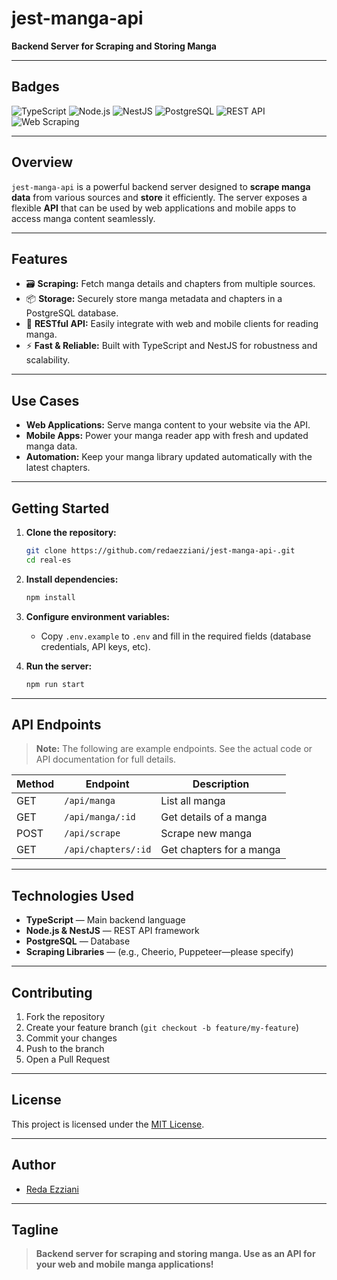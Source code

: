 # jest-manga-api

**Backend Server for Scraping and Storing Manga**

---

## Badges

![TypeScript](https://img.shields.io/badge/TypeScript-3178c6?logo=typescript&logoColor=white)
![Node.js](https://img.shields.io/badge/Node.js-339933?logo=node.js&logoColor=white)
![NestJS](https://img.shields.io/badge/NestJS-E0234E?logo=nestjs&logoColor=white)
![PostgreSQL](https://img.shields.io/badge/PostgreSQL-4169E1?logo=postgresql&logoColor=white)
![REST API](https://img.shields.io/badge/REST%20API-ff9800?logo=api&logoColor=white)
![Web Scraping](https://img.shields.io/badge/Web%20Scraping-4caf50?logo=code&logoColor=white)

---

## Overview

`jest-manga-api` is a powerful backend server designed to **scrape manga data** from various sources and **store** it efficiently. The server exposes a flexible **API** that can be used by web applications and mobile apps to access manga content seamlessly.

---

## Features

- 🗃️ **Scraping:** Fetch manga details and chapters from multiple sources.
- 📦 **Storage:** Securely store manga metadata and chapters in a PostgreSQL database.
- 🔗 **RESTful API:** Easily integrate with web and mobile clients for reading manga.
- ⚡ **Fast & Reliable:** Built with TypeScript and NestJS for robustness and scalability.

---

## Use Cases

- **Web Applications:** Serve manga content to your website via the API.
- **Mobile Apps:** Power your manga reader app with fresh and updated manga data.
- **Automation:** Keep your manga library updated automatically with the latest chapters.

---

## Getting Started

1. **Clone the repository:**
   ```bash
   git clone https://github.com/redaezziani/jest-manga-api-.git
   cd real-es
   ```

2. **Install dependencies:**
   ```bash
   npm install
   ```

3. **Configure environment variables:**
   - Copy `.env.example` to `.env` and fill in the required fields (database credentials, API keys, etc).

4. **Run the server:**
   ```bash
   npm run start
   ```

---

## API Endpoints

> **Note:** The following are example endpoints. See the actual code or API documentation for full details.

| Method | Endpoint            | Description                |
|--------|---------------------|----------------------------|
| GET    | `/api/manga`        | List all manga             |
| GET    | `/api/manga/:id`    | Get details of a manga     |
| POST   | `/api/scrape`       | Scrape new manga           |
| GET    | `/api/chapters/:id` | Get chapters for a manga   |

---

## Technologies Used

- **TypeScript** — Main backend language
- **Node.js & NestJS** — REST API framework
- **PostgreSQL** — Database
- **Scraping Libraries** — (e.g., Cheerio, Puppeteer—please specify)

---

## Contributing

1. Fork the repository
2. Create your feature branch (`git checkout -b feature/my-feature`)
3. Commit your changes
4. Push to the branch
5. Open a Pull Request

---

## License

This project is licensed under the [MIT License](LICENSE).

---

## Author

- [Reda Ezziani](https://github.com/redaezziani)

---

## Tagline

> **Backend server for scraping and storing manga. Use as an API for your web and mobile manga applications!**
